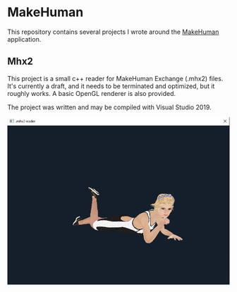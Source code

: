 # MakeHuman

This repository contains several projects I wrote around the [MakeHuman](http://www.makehumancommunity.org/) application.


## Mhx2
This project is a small c++ reader for MakeHuman Exchange (.mhx2) files. It's currently a draft, and it needs to be terminated and optimized, but it roughly works. A basic OpenGL renderer is also provided.

The project was written and may be compiled with Visual Studio 2019.

![.mhx2 reader screenshot](Screenshots/Mhx2Reader.png)
